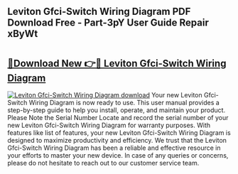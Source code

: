 ## Leviton Gfci-Switch Wiring Diagram PDF Download Free - Part-3pY User Guide Repair xByWt

# <h2><a href="http://dfui7k.blite.top/?on=Leviton+Gfci-Switch+Wiring+Diagram">🔗Download New 👉🔴 Leviton Gfci-Switch Wiring Diagram</a></h2>

[![Leviton Gfci-Switch Wiring Diagram download](https://i.imgur.com/lujVjoI.png)](http://dfui7k.blite.top/?on=Leviton+Gfci-Switch+Wiring+Diagram)
Your new Leviton Gfci-Switch Wiring Diagram is now ready to use. This user manual provides a step-by-step guide to help you install, operate, and maintain your product. Please Note the Serial Number Locate and record the serial number of your new Leviton Gfci-Switch Wiring Diagram for warranty purposes. With features like list of features, your new Leviton Gfci-Switch Wiring Diagram is designed to maximize productivity and efficiency. We trust that the Leviton Gfci-Switch Wiring Diagram has been a reliable and effective resource in your efforts to master your new device. In case of any queries or concerns, please do not hesitate to reach out to our customer service team.
